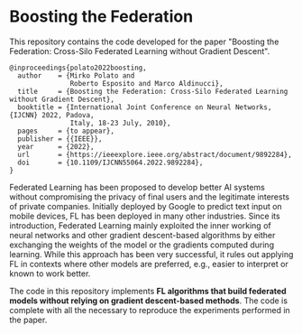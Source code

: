 # Boosting the Federation

This repository contains the code developed for the paper "Boosting the Federation: Cross-Silo Federated Learning without Gradient Descent".

    @inproceedings{polato2022boosting,
      author    = {Mirko Polato and
                   Roberto Esposito and Marco Aldinucci},
      title     = {Boosting the Federation: Cross-Silo Federated Learning without Gradient Descent},
      booktitle = {International Joint Conference on Neural Networks, {IJCNN} 2022, Padova,
                   Italy, 18-23 July, 2010},
      pages     = {to appear},
      publisher = {{IEEE}},
      year      = {2022},
      url       = {https://ieeexplore.ieee.org/abstract/document/9892284},
      doi       = {10.1109/IJCNN55064.2022.9892284},
    }


Federated Learning has been proposed to develop better AI systems without compromising the privacy of final users and the legitimate interests of private companies. Initially deployed by Google to predict text input on mobile devices, FL has been deployed in many other industries. Since its introduction, Federated Learning mainly exploited the inner working of neural networks and other gradient descent-based algorithms by either exchanging the weights of the model or the gradients computed during learning. While this approach has been very successful, it rules out applying FL in contexts where other models are preferred, e.g., easier to interpret or known to work better.

The code in this repository implements **FL algorithms that build federated models without relying on gradient descent-based methods**. The code is complete with all the necessary to reproduce the experiments performed in the paper.




